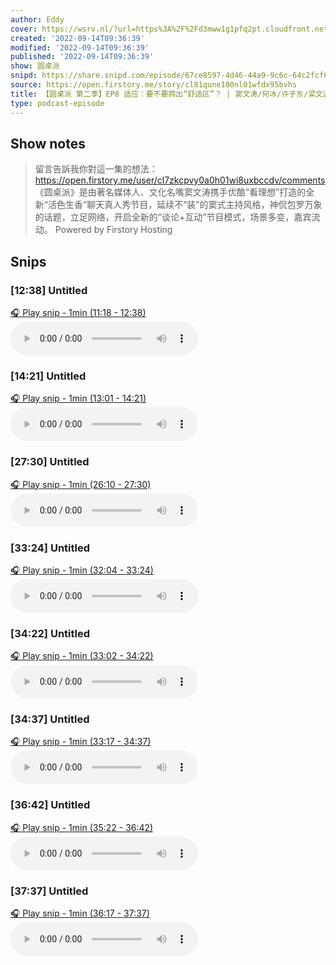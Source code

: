 ```yaml
---
author: Eddy
cover: https://wsrv.nl/?url=https%3A%2F%2Fd3mww1g1pfq2pt.cloudfront.net%2FAvatar%2Fcl7zkcpvy0a0h01wi8uxbccdv%2F1666234585141.jpg&w=200&h=200
created: '2022-09-14T09:36:39'
modified: '2022-09-14T09:36:39'
published: '2022-09-14T09:36:39'
show: 圆桌派
snipd: https://share.snipd.com/episode/67ce8597-4d46-44a9-9c6c-64c2fcf6dbb5
source: https://open.firstory.me/story/cl81qune100nl01wfdx95bvhs
title: 【圆桌派 第二季】EP8 适应：要不要跨出“舒适区”？ | 窦文涛/何冰/许子东/梁文道 | 优酷纪实 YOUKU DOCUMENTARY
type: podcast-episode
---
```



## Show notes
> 留言告訴我你對這一集的想法：  https://open.firstory.me/user/cl7zkcpvy0a0h01wi8uxbccdv/comments   《圆桌派》是由著名媒体人、文化名嘴窦文涛携手优酷“看理想”打造的全新“活色生香”聊天真人秀节目，延续不“装”的窦式主持风格，神侃包罗万象的话题，立足网络，开启全新的“谈论+互动”节目模式，场景多变，嘉宾流动。
> Powered by  Firstory Hosting

## Snips
### [12:38] Untitled
[🎧 Play snip - 1min️ (11:18 - 12:38)](https://share.snipd.com/snip/02702d01-7100-42f5-8d4d-2f8ffb1ebeb7)
<audio controls> <source src="https://backend.endpoints.firstory-709db.cloud.goog/play.mp3?url=https%3A%2F%2Fd3mww1g1pfq2pt.cloudfront.net%2FRecord%2Fcl7zkcpvy0a0h01wi8uxbccdv%2Fcl81qune100nm01wfhaxo7wph.mp3%3Fv%3D1663167466260#t=11:18,12:38"> </audio>
### [14:21] Untitled
[🎧 Play snip - 1min️ (13:01 - 14:21)](https://share.snipd.com/snip/1215beb7-603c-4aa5-9f73-0c02e60ebeb6)
<audio controls> <source src="https://backend.endpoints.firstory-709db.cloud.goog/play.mp3?url=https%3A%2F%2Fd3mww1g1pfq2pt.cloudfront.net%2FRecord%2Fcl7zkcpvy0a0h01wi8uxbccdv%2Fcl81qune100nm01wfhaxo7wph.mp3%3Fv%3D1663167466260#t=13:01,14:21"> </audio>
### [27:30] Untitled
[🎧 Play snip - 1min️ (26:10 - 27:30)](https://share.snipd.com/snip/1824f17b-f570-4910-8656-0ab78794782c)
<audio controls> <source src="https://backend.endpoints.firstory-709db.cloud.goog/play.mp3?url=https%3A%2F%2Fd3mww1g1pfq2pt.cloudfront.net%2FRecord%2Fcl7zkcpvy0a0h01wi8uxbccdv%2Fcl81qune100nm01wfhaxo7wph.mp3%3Fv%3D1663167466260#t=26:10,27:30"> </audio>
### [33:24] Untitled
[🎧 Play snip - 1min️ (32:04 - 33:24)](https://share.snipd.com/snip/ed09bb9f-3fa0-4c71-99d7-ef7103544ea6)
<audio controls> <source src="https://backend.endpoints.firstory-709db.cloud.goog/play.mp3?url=https%3A%2F%2Fd3mww1g1pfq2pt.cloudfront.net%2FRecord%2Fcl7zkcpvy0a0h01wi8uxbccdv%2Fcl81qune100nm01wfhaxo7wph.mp3%3Fv%3D1663167466260#t=32:04,33:24"> </audio>
### [34:22] Untitled
[🎧 Play snip - 1min️ (33:02 - 34:22)](https://share.snipd.com/snip/fbc767a3-a67d-4476-82e9-a839a5c8cb5e)
<audio controls> <source src="https://backend.endpoints.firstory-709db.cloud.goog/play.mp3?url=https%3A%2F%2Fd3mww1g1pfq2pt.cloudfront.net%2FRecord%2Fcl7zkcpvy0a0h01wi8uxbccdv%2Fcl81qune100nm01wfhaxo7wph.mp3%3Fv%3D1663167466260#t=33:02,34:22"> </audio>
### [34:37] Untitled
[🎧 Play snip - 1min️ (33:17 - 34:37)](https://share.snipd.com/snip/d795dbc8-376a-4f07-a98f-eba29c15ecf1)
<audio controls> <source src="https://backend.endpoints.firstory-709db.cloud.goog/play.mp3?url=https%3A%2F%2Fd3mww1g1pfq2pt.cloudfront.net%2FRecord%2Fcl7zkcpvy0a0h01wi8uxbccdv%2Fcl81qune100nm01wfhaxo7wph.mp3%3Fv%3D1663167466260#t=33:17,34:37"> </audio>
### [36:42] Untitled
[🎧 Play snip - 1min️ (35:22 - 36:42)](https://share.snipd.com/snip/da7b3b46-349d-4dba-941e-7197e5058b31)
<audio controls> <source src="https://backend.endpoints.firstory-709db.cloud.goog/play.mp3?url=https%3A%2F%2Fd3mww1g1pfq2pt.cloudfront.net%2FRecord%2Fcl7zkcpvy0a0h01wi8uxbccdv%2Fcl81qune100nm01wfhaxo7wph.mp3%3Fv%3D1663167466260#t=35:22,36:42"> </audio>
### [37:37] Untitled
[🎧 Play snip - 1min️ (36:17 - 37:37)](https://share.snipd.com/snip/7e23bc8e-a895-454d-bc43-35c29edc7df4)
<audio controls> <source src="https://backend.endpoints.firstory-709db.cloud.goog/play.mp3?url=https%3A%2F%2Fd3mww1g1pfq2pt.cloudfront.net%2FRecord%2Fcl7zkcpvy0a0h01wi8uxbccdv%2Fcl81qune100nm01wfhaxo7wph.mp3%3Fv%3D1663167466260#t=36:17,37:37"> </audio>

